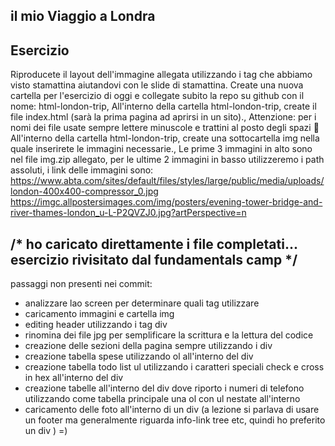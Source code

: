 

## il mio Viaggio a Londra

## Esercizio

Riproducete il layout dell'immagine allegata utilizzando i tag che abbiamo visto stamattina aiutandovi con le slide di stamattina.
Create una nuova cartella per l'esercizio di oggi e collegate subito la repo su github con il nome: html-london-trip,
All'interno della cartella html-london-trip, create il file index.html (sarà la prima pagina ad aprirsi in un sito).,
Attenzione: per i nomi dei file usate sempre lettere minuscole e trattini al posto degli spazi 🙂
All'interno della cartella html-london-trip, create una sottocartella img nella quale inserirete le immagini necessarie.,
Le prime 3 immagini in alto sono nel file img.zip allegato, per le ultime 2 immagini in basso utilizzeremo i path assoluti, i link delle immagini sono:
https://www.abta.com/sites/default/files/styles/large/public/media/uploads/london-400x400-compressor_0.jpg
https://imgc.allpostersimages.com/img/posters/evening-tower-bridge-and-river-thames-london_u-L-P2QVZJ0.jpg?artPerspective=n


## /* ho caricato direttamente i file completati... esercizio rivisitato dal fundamentals camp */
passaggi non presenti nei commit:
- analizzare lao screen per determinare quali tag utilizzare
- caricamento immagini e cartella img
- editing header utilizzando i tag div
- rinomina dei file jpg per semplificare la scrittura e la lettura del codice
- creazione delle sezioni della pagina sempre utilizzando i div
- creazione tabella spese utilizzando ol all'interno del div
- creazione tabella todo list ul utilizzando i caratteri speciali check e cross in hex all'interno del div
- creazione tabelle all'interno del div dove riporto i numeri di telefono utilizzando come tabella principale una ol con ul nestate all'interno
- caricamento delle foto all'interno di un div (a lezione si parlava di usare un footer ma generalmente riguarda info-link tree etc, quindi ho preferito un div )
=)
